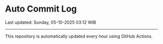 # Auto Commit Log

Last updated: Sunday, 05-10-2025 03:12 WIB

---

This repository is automatically updated every hour using GitHub Actions.
